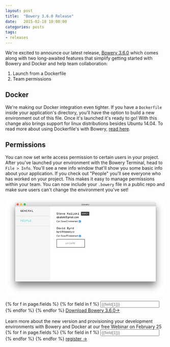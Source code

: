 ```yaml
---
layout: post
title:  "Bowery 3.6.0 Release"
date:   2015-02-18 10:00:00
categories: posts
tags:
- releases
---
```


We're excited to announce our latest release, [Bowery 3.6.0](http://bowery.io/docs/downloads) which comes along with two long-awaited features that simplify getting started with Bowery and Docker and help team collaboration:

1. Launch from a Dockerfile
2. Team permissions

## Docker

We're making our Docker integration even tighter. If you have a `Dockerfile` inside your application's directory, you'll have the option to build a new environment out of this file. Once it's launched it's ready to go! With this change also brings support for linux distributions besides Ubuntu 14.04. To read more about using Dockerfile's with Bowery, [read here](/docs/getting-started).

## Permissions

You can now set write access permission to certain users in your project. After you've launched your environment with the Bowery Terminal, head to `File > Info`. You'll see a new info window that'll show you some basic info about your application. If you check out "People" you'll see everyone who has worked on your project. This makes it easy to manage permissions within your team. You can now include your `.bowery` file in a public repo and make sure users can't change the environment you've set!

![Bowery 3.6.0 Permissions](/static/permissions-people.png)

<div>
<form class="form">
    {% for f in page.fields %}
      {% for field in f %}
        <input class="field" type="text" placeholder="{{field[1]}}" name="{{field[0]}}">
      {% endfor %}
    {% endfor %}
    <a class="btn" href="http://bowery.io/docs/downloads">Download Bowery 3.6.0&rarr;</a>

  </form>
</div>
<br/>
Learn more about the new version and provisioning your development environments with Bowery and Docker at our free Webinar on February 25

<div>
<form class="form">
    {% for f in page.fields %}
      {% for field in f %}
        <input class="field" type="text" placeholder="{{field[1]}}" name="{{field[0]}}">
      {% endfor %}
    {% endfor %}
    <a class="btn" href="https://attendee.gotowebinar.com/register/3411168119429103873">register &rarr;</a>

  </form>
</div>
